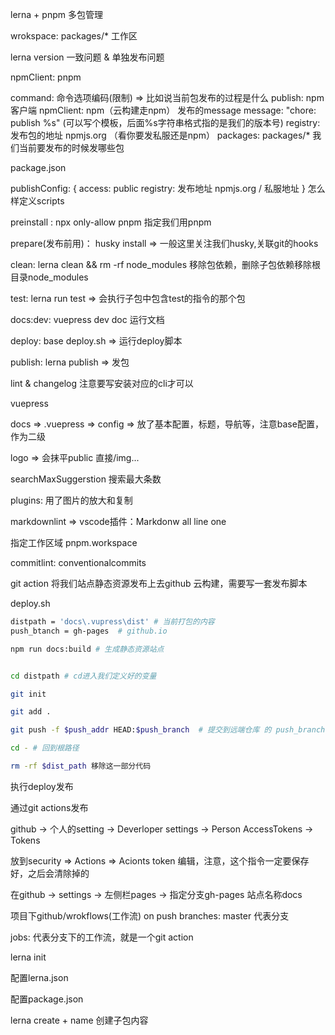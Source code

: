 lerna + pnpm 多包管理

wrokspace: packages/*  工作区

lerna version 一致问题 & 单独发布问题

npmClient: pnpm

command: 命令选项编码(限制) => 比如说当前包发布的过程是什么
    publish: npm客户端 npmClient: npm（云构建走npm）
             发布的message  message: "chore: publish %s" (可以写个模板，后面%s字符串格式指的是我们的版本号)
             registry: 发布包的地址 npmjs.org （看你要发私服还是npm）
    packages: packages/*   我们当前要发布的时候发哪些包



package.json

publishConfig: {
    access: public
    registry: 发布地址 npmjs.org / 私服地址
}
怎么样定义scripts

preinstall : npx only-allow pnpm 指定我们用pnpm

prepare(发布前用)： husky install => 一般这里关注我们husky,关联git的hooks

clean: lerna clean && rm -rf node_modules  移除包依赖，删除子包依赖移除根目录node_modules

test: lerna run test  => 会执行子包中包含test的指令的那个包

docs:dev: vuepress dev doc 运行文档

deploy: base deploy.sh => 运行deploy脚本

publish: lerna publish => 发包

lint & changelog 注意要写安装对应的cli才可以



vuepress

docs => .vuepress => config => 放了基本配置，标题，导航等，注意base配置，作为二级

logo => 会抹平public 直接/img...

searchMaxSuggerstion 搜索最大条数

plugins: 用了图片的放大和复制

markdownlint   => vscode插件：Markdonw all line one

指定工作区域 pnpm.workspace

commitlint: conventionalcommits

git action 将我们站点静态资源发布上去github 云构建，需要写一套发布脚本

deploy.sh

```sh
distpath = 'docs\.vupress\dist' # 当前打包的内容
push_btanch = gh-pages  # github.io

npm run docs:build # 生成静态资源站点


cd distpath # cd进入我们定义好的变量

git init

git add .

git push -f $push_addr HEAD:$push_branch  # 提交到远端仓库 的 push_branch分支

cd - # 回到根路径

rm -rf $dist_path 移除这一部分代码

```

执行deploy发布

通过git actions发布

github  -> 个人的setting -> Deverloper settings -> Person AccessTokens -> Tokens

放到security => Actions => Acionts token 编辑，注意，这个指令一定要保存好，之后会清除掉的

在github -> settings -> 左侧栏pages -> 指定分支gh-pages 站点名称docs

项目下github/wrokflows(工作流) on push branches: master 代表分支

jobs: 代表分支下的工作流，就是一个git action





lerna init 

配置lerna.json

配置package.json

lerna create + name 创建子包内容

